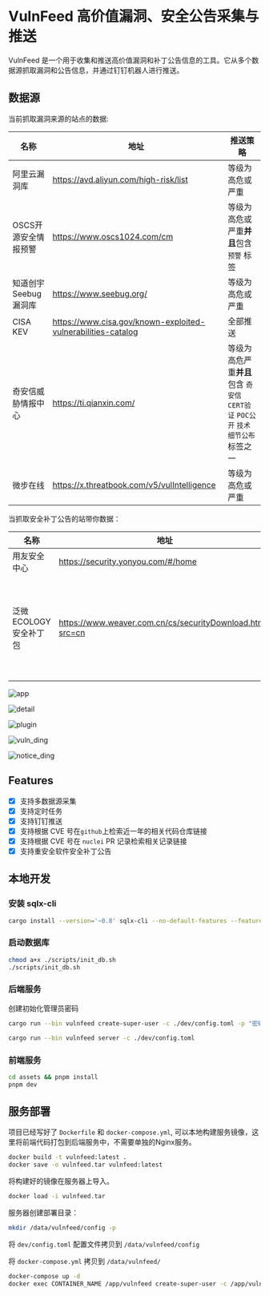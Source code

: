 # VulnFeed 高价值漏洞、安全公告采集与推送

VulnFeed 是一个用于收集和推送高价值漏洞和补丁公告信息的工具。它从多个数据源抓取漏洞和公告信息，并通过钉钉机器人进行推送。

## 数据源

当前抓取漏洞来源的站点的数据:

| 名称                 | 地址                                                           | 推送策略                                                                     |
| -------------------- | -------------------------------------------------------------- | ---------------------------------------------------------------------------- |
| 阿里云漏洞库         | <https://avd.aliyun.com/high-risk/list>                        | 等级为高危或严重                                                             |
| OSCS开源安全情报预警 | <https://www.oscs1024.com/cm>                                  | 等级为高危或严重**并且**包含 `预警` 标签                                     |
| 知道创宇Seebug漏洞库 | <https://www.seebug.org/>                                      | 等级为高危或严重                                                             |
| CISA KEV             | <https://www.cisa.gov/known-exploited-vulnerabilities-catalog> | 全部推送                                                                     |
| 奇安信威胁情报中心   | <https://ti.qianxin.com/>                                      | 等级为高危严重**并且**包含 `奇安信CERT验证` `POC公开` `技术细节公布`标签之一 |
| 微步在线             | <https://x.threatbook.com/v5/vulIntelligence>                  | 等级为高危或严重                                                             |

当抓取安全补丁公告的站带你数据：

| 名称                  | 地址                                                        | 推送策略                                           |
| --------------------- | ----------------------------------------------------------- | -------------------------------------------------- |
| 用友安全中心          | <https://security.yonyou.com/#/home>                        | 近三条数据                                         |
| 泛微ECOLOGY安全补丁包 | <https://www.weaver.com.cn/cs/securityDownload.html?src=cn> | "EC9.0全量补丁", "EC8.0全量补丁", "EC10.0安全补丁" |

![app](./images/app.jpg)

![detail](./images/detail.jpg)

![plugin](./images/plugin.jpg)

![vuln_ding](./images/vuln_ding.jpg)

![notice_ding](./images/notice_ding.jpg)

## Features

- [x] 支持多数据源采集
- [x] 支持定时任务
- [x] 支持钉钉推送
- [x] 支持根据 CVE 号在`github`上检索近一年的相关代码仓库链接
- [x] 支持根据 CVE 号在 `nuclei` PR 记录检索相关记录链接
- [x] 支持重安全软件安全补丁公告

## 本地开发

### 安装 sqlx-cli

```bash
cargo install --version='~0.8' sqlx-cli --no-default-features --features rustls,postgres
```

### 启动数据库

```bash
chmod a+x ./scripts/init_db.sh
./scripts/init_db.sh
```

### 后端服务

创建初始化管理员密码

```bash
cargo run --bin vulnfeed create-super-user -c ./dev/config.toml -p "密码"
```

```bash
cargo run --bin vulnfeed server -c ./dev/config.toml
```

### 前端服务

```bash
cd assets && pnpm install
pnpm dev
```

## 服务部署

项目已经写好了 `Dockerfile` 和 `docker-compose.yml`, 可以本地构建服务镜像，这里将前端代码打包到后端服务中，不需要单独的Nginx服务。

```bash
docker build -t vulnfeed:latest .
docker save -o vulnfeed.tar vulnfeed:latest
```

将构建好的镜像在服务器上导入。

```bash
docker load -i vulnfeed.tar
```

服务器创建部署目录：

```bash
mkdir /data/vulnfeed/config -p
```

将 `dev/config.toml` 配置文件拷贝到 `/data/vulnfeed/config`

将 `docker-compose.yml` 拷贝到 `/data/vulnfeed/`

```bash
docker-compose up -d
docker exec CONTAINER_NAME /app/vulnfeed create-super-user -c /app/vulnfeed/config.toml -p "密码"
```
